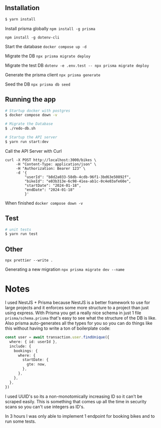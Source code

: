 ## Installation

```bash
$ yarn install
```

Install prisma globally
`npm install -g prisma`

`npm install -g dotenv-cli`

Start the database
`docker compose up -d`

Migrate the DB
`npx prisma migrate deploy`

Migrate the test DB
`dotenv -e .env.test -- npx prisma migrate deploy`

Generate the prisma client
`npx prisma generate`

Seed the DB
`npx prisma db seed`

## Running the app

```bash
# Startup docker with postgres
$ docker compose down -v

# Migrate the Database
$ ./redo-db.sh

# Startup the API server
$ yarn run start:dev
```

Call the API Server with Curl

```curl
curl -X POST http://localhost:3000/bikes \
     -H "Content-Type: application/json" \
     -H "Authorization: Bearer 123" \
     -d '{
         "userId": "b8d2a033-58db-4cdb-96f1-3bd63e50892f",
         "bikeId": "e03b313e-6c98-41ea-ab1c-0c4e03afe60e",
         "startDate": "2024-01-18",
         "endDate": "2024-01-18"
         }'
```

When finished
`docker compose down -v`

## Test

```bash
# unit tests
$ yarn run test
```

## Other

`npx prettier --write .`

Generating a new migration
`npx prisma migrate dev --name`

# Notes

I used NestJS + Prisma because NestJS is a better framework to use for large projects and it enforces some
more structure to a project than just using express. With Prisma you get a really nice schema in just 1 file
`prisma/schema.prisma` that's easy to see what the structure of the DB is like. Also prisma auto-generates all
the types for you so you can do things like this without having to write a ton of boilerplate code:

```typescript
const user = await transaction.user.findUnique({
  where: { id: userId },
  include: {
    bookings: {
      where: {
        startDate: {
          gte: now,
        },
      },
    },
  },
})
```

I used UUID's so its a non-monotomically increasing ID so it can't be scraped easily. This
is something that comes up all the time in security scans so you can't use integers as ID's.

In 3 hours I was only able to implement 1 endpoint for booking bikes and to run some tests.
